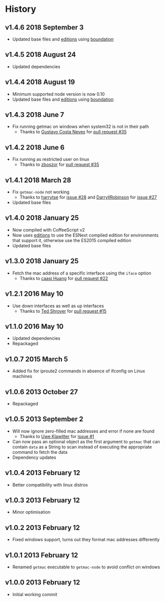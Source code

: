 # History

## v1.4.6 2018 September 3
- Updated base files and [editions](https://github.com/bevry/editions) using [boundation](https://github.com/bevry/boundation)

## v1.4.5 2018 August 24
- Updated dependencies

## v1.4.4 2018 August 19
- Minimum supported node version is now 0.10
- Updated base files and [editions](https://github.com/bevry/editions) using [boundation](https://github.com/bevry/boundation)

## v1.4.3 2018 June 7
- Fix running getmac on windows when system32 is not in their path
    - Thanks to [Gustavo Costa Neves](https://github.com/guhcostan) for [pull request #35](https://github.com/bevry/getmac/pull/37)

## v1.4.2 2018 June 6
- Fix running as restricted user on linux
    - Thanks to [zboszor](https://github.com/zboszor) for [pull request #35](https://github.com/bevry/getmac/pull/35)

## v1.4.1 2018 March 28
- Fix `getmac-node` not working
    - Thanks to [harrytse](https://github.com/klouskingsley) for [issue #28](https://github.com/bevry/getmac/issues/28) and [DarryllRobinson](https://github.com/DarryllRobinson) for [issue #27](https://github.com/bevry/getmac/issues/27)
- Updated base files

## v1.4.0 2018 January 25
- Now compiled with CoffeeScript v2
- Now uses [editions](https://github.com/bevry/editions) to use the ESNext compiled edition for environments that support it, otherwise use the ES2015 compiled edition
- Updated base files

## v1.3.0 2018 January 25
- Fetch the mac address of a specific interface using the `iface` option
  - Thanks to [caasi Huang](https://github.com/caasi) for [pull request #22](https://github.com/bevry/getmac/pull/22)

## v1.2.1 2016 May 10
- Use down interfaces as well as up interfaces
	- Thanks to [Ted Shroyer](https://github.com/tedshroyer) for [pull request #15](https://github.com/bevry/getmac/pull/15)

## v1.1.0 2016 May 10
- Updated dependencies
- Repackaged

## v1.0.7 2015 March 5
- Added fix for iproute2 commands in absence of ifconfig on Linux machines

## v1.0.6 2013 October 27
- Repackaged

## v1.0.5 2013 September 2
- Will now ignore zero-filled mac addresses and error if none are found
	- Thanks to [Uwe Klawitter](https://github.com/uklawitter) for [issue #1](https://github.com/bevry/getmac/issues/1)
- Can now pass an optional object as the first argument to `getmac` that can contain `data` as a String to scan instead of executing the appropriate command to fetch the data
- Dependency updates

## v1.0.4 2013 February 12
- Better compatibility with linux distros

## v1.0.3 2013 February 12
- Minor optimisation

## v1.0.2 2013 February 12
- Fixed windows support, turns out they format mac addresses differently

## v1.0.1 2013 February 12
- Renamed `getmac` executable to `getmac-node` to avoid conflict on windows

## v1.0.0 2013 February 12
- Initial working commit
